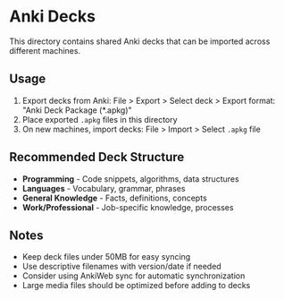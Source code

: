 # Anki Decks

This directory contains shared Anki decks that can be imported across different machines.

## Usage

1. Export decks from Anki: File > Export > Select deck > Export format: "Anki Deck Package (*.apkg)"
2. Place exported `.apkg` files in this directory
3. On new machines, import decks: File > Import > Select `.apkg` file

## Recommended Deck Structure

- **Programming** - Code snippets, algorithms, data structures
- **Languages** - Vocabulary, grammar, phrases
- **General Knowledge** - Facts, definitions, concepts
- **Work/Professional** - Job-specific knowledge, processes

## Notes

- Keep deck files under 50MB for easy syncing
- Use descriptive filenames with version/date if needed
- Consider using AnkiWeb sync for automatic synchronization
- Large media files should be optimized before adding to decks

